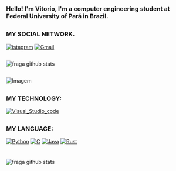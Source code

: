 
### Hello! I'm Vitorio, I'm a computer engineering student at Federal University of Pará in Brazil.
##
### MY SOCIAL NETWORK.

[![istagram](https://img.shields.io/badge/Instagram-E4405F?style=for-the-badge&logo=instagram&logoColor=white)](https://www.instagram.com/vitorio.amc/)
[	![Gmail](https://img.shields.io/badge/Gmail-D14836?style=for-the-badge&logo=gmail&logoColor=white)](https://vitoriobr9@gmail.com/)

##

![fraga github stats](https://github-readme-stats.vercel.app/api?username=Vitoriodev&theme=dracula)


##
<p align="left">
  <img align="center" src="https://38.media.tumblr.com/a401eaca1220428dc37379cbd7312e16/tumblr_nv44lndz1l1u6xnmoo1_1280.gif" alt="Imagem">
</p>

##

### MY TECHNOLOGY:
[![Visual_Studio_code](https://img.shields.io/badge/Visual_Studio_Code-0078D4?style=for-the-badge&logo=visual%20studio%20code&logoColor=white)](https://code.visualstudio.com/)


##
### MY LANGUAGE:

[![Python](https://img.shields.io/badge/Python-14354C?style=for-the-badge&logo=python&logoColor=white)](https://python.org/)
[![C](https://img.shields.io/badge/C-00599C?style=for-the-badge&logo=c&logoColor=white)](https://code.visualstudio.com/docs/cpp/config-mingw/)
[![Java](https://img.shields.io/badge/Java-ED8B00?style=for-the-badge&logo=openjdk&logoColor=white)](https://oracle.com/java/technologies/downloads/)
[![Rust](https://img.shields.io/badge/Rust-000000?style=for-the-badge&logo=rust&logoColor=white)](https://rust-lang.org/)

#

![fraga github stats](https://github-readme-stats.vercel.app/api/top-langs/?username=Vitoriodev&theme=dracula)
